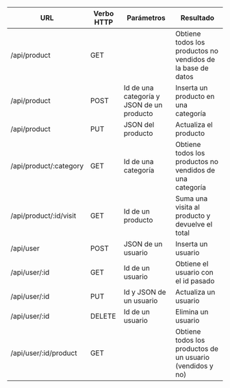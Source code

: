 | URL                       | Verbo HTTP| Parámetros                                    | Resultado |
| -------------             | --------- | -----                                         | --------------- |
| /api/product              | GET       |                                               | Obtiene todos los productos no vendidos de la base de datos |
| /api/product              | POST      | Id de una categoría y JSON de un producto     | Inserta un producto en una categoría |
| /api/product              | PUT       | JSON del producto                             | Actualiza el producto |
| /api/product/:category    | GET       | Id de una categoría                           | Obtiene todos los productos no vendidos de una categoría |
| /api/product/:id/visit    | GET       | Id de un producto                             | Suma una visita al producto y devuelve el total |
| /api/user                 | POST      | JSON de un usuario                            | Inserta un usuario |
| /api/user/:id             | GET       | Id de un usuario                              | Obtiene el usuario con el id pasado
| /api/user/:id             | PUT       | Id y JSON de un usuario                       | Actualiza un usuario |
| /api/user/:id             | DELETE    | Id de un usuario                              | Elimina un usuario |
| /api/user/:id/product     | GET       |                                               | Obtiene todos los productos de un usuario (vendidos y no) |
